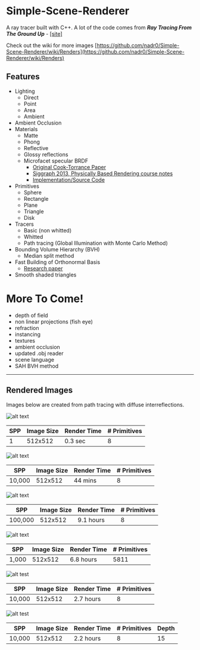 # Simple-Scene-Renderer

A ray tracer built with C++. A lot of the code comes from *__Ray Tracing From The Ground Up__* -  [[site]](http://www.raytracegroundup.com/)

Check out the wiki for more images [https://github.com/nadr0/Simple-Scene-Renderer/wiki/Renders](https://github.com/nadr0/Simple-Scene-Renderer/wiki/Renders)

Features
-----

+ Lighting
    * Direct
    * Point
    * Area
    * Ambient
+ Ambient Occlusion
+ Materials
    * Matte
    * Phong
    * Reflective
    * Glossy reflections
    * Microfacet specular BRDF
      * [Original Cook-Torrance Paper](http://www.cs.columbia.edu/~belhumeur/courses/appearance/cook-torrance.pdf)
      * [Siggraph 2013, Physically Based Rendering course notes](http://blog.selfshadow.com/publications/s2013-shading-course/hoffman/s2013_pbs_physics_math_notes.pdf)
      * [Implementation/Source Code](http://ruh.li/GraphicsCookTorrance.html)
+ Primitives 
    * Sphere
    * Rectangle
    * Plane
    * Triangle
    * Disk
+ Tracers
    * Basic (non whitted)
    * Whitted
    * Path tracing (Global Illumination with Monte Carlo Method)
+ Bounding Volume Hierarchy (BVH)
    * Median split method
+ Fast Building of Orthonormal Basis
    * [Research paper](http://orbit.dtu.dk/files/57573287/onb_frisvad_jgt2012.pdf)
+ Smooth shaded triangles
    
More To Come!
=====
- depth of field
- non linear projections (fish eye)
- refraction
- instancing
- textures
- ambient occlusion
- updated .obj reader
- scene language
- SAH BVH method

-----

Rendered Images
----
Images below are created from path tracing with diffuse interreflections. 

![alt text](https://github.com/nadr0/Simple-Scene-Renderer/blob/master/SSR/images/1sample.png "")

SPP|Image Size|Render Time|# Primitives
--- | --- | --- | ---
1|512x512|0.3 sec | 8

![alt text](https://github.com/nadr0/Simple-Scene-Renderer/blob/master/SSR/images/2663%2C10k.png "")

SPP|Image Size|Render Time|# Primitives
--- | --- | --- | ---
10,000 |512x512| 44 mins | 8

![alt text](https://github.com/nadr0/Simple-Scene-Renderer/blob/master/SSR/images/32789%2C100k.png "")

SPP|Image Size|Render Time|# Primitives
--- | --- | --- | ---
100,000 |512x512| 9.1 hours | 8

![alt text](https://github.com/nadr0/Simple-Scene-Renderer/blob/master/SSR/images/24733%2C1k.png "")

SPP|Image Size|Render Time|# Primitives
--- | --- | --- | ---
1,000 |512x512| 6.8 hours | 5811

![alt test](https://github.com/nadr0/Simple-Scene-Renderer/blob/master/SSR/images/9701%2C10k.png "")

SPP|Image Size|Render Time|# Primitives
--- | --- | --- | ---
10,000|512x512| 2.7 hours | 8

![alt test](https://github.com/nadr0/Simple-Scene-Renderer/blob/master/SSR/images/8193%2C10k.png "")

SPP|Image Size|Render Time|# Primitives | Depth
--- | --- | --- | --- | ---
10,000 |512x512| 2.2 hours | 8 | 15
